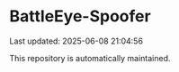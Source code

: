 # BattleEye-Spoofer

Last updated: 2025-06-08 21:04:56

This repository is automatically maintained.
